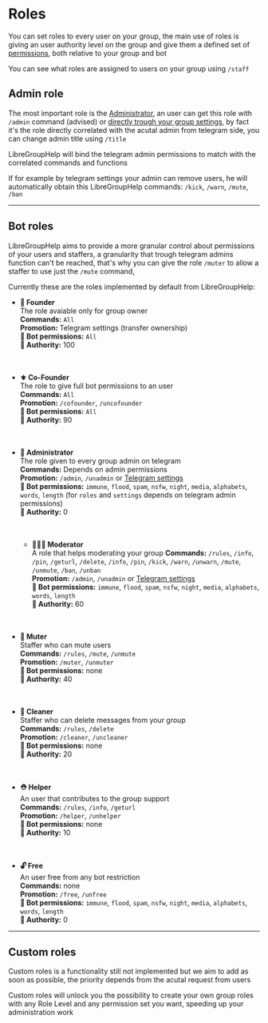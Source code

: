 # Roles

You can set roles to every user on your group, the main use of roles is giving an user authority level on the group and give them a defined set of [permissions](perms.md), both relative to your group and bot

You can see what roles are assigned to users on your group using `/staff`

## Admin role

The most important role is the [Administrator](https://telegram.org/blog/supergroups), an user can get this role with `/admin` command (advised) or [directly trough your group settings](https://telegram.org/blog/admin-revolution#admin-rights), by fact it's the role directly correlated with the acutal admin from telegram side, you can change admin title using `/title`

LibreGroupHelp will bind the telegram admin permissions to match with the correlated commands and functions

If for example by telegram settings your admin can remove users, he will automatically obtain this LibreGroupHelp commands: `/kick`, `/warn`, `/mute`, `/ban`

---

## Bot roles

LibreGroupHelp aims to provide a more granular control about permissions of your users and staffers, a granularity that trough telegram admins function can't be reached, that's why you can give the role `/muter` to allow a staffer to use just the `/mute` command, 

Currently these are the roles implemented by default from LibreGroupHelp:

- **👑 Founder**    
  The role avaiable only for group owner    
  **Commands:** `All`   
  **Promotion:** Telegram settings (transfer ownership)     
  **🔏 Bot permissions:** `All`     
  **📗 Authority:** 100     
    <br/><br/>           

- **⚜️ Co-Founder**  
  The role to give full bot permissions to an user  
  **Commands:** `All`   
  **Promotion:** `/cofounder`, `/uncofounder`  
  **🔏 Bot permissions:** `All`     
  **📗 Authority:** 90  
    <br/><br/>    

- **👮 Administrator**  
  The role given to every group admin on telegram  
  **Commands:** Depends on admin permissions  
  **Promotion:** `/admin`, `/unadmin` or [Telegram settings](https://telegram.org/blog/admin-revolution#admin-rights)    
  **🔏 Bot permissions:** `immune`, `flood`, `spam`, `nsfw`, `night`, `media`, `alphabets`, `words`, `length` (for `roles` and `settings` depends on telegram admin permissions)    
  **📗 Authority:** 0       
  <br/><br/>

  - **👷🏻‍♂️ Moderator**  
  A role that helps moderating your group 
  **Commands:** `/rules`, `/info`, `/pin`, `/geturl`, `/delete`, `/info`, `/pin`, `/kick`, `/warn`, `/unwarn`, `/mute`, `/unmute`, `/ban`, `/unban`     
  **Promotion:** `/admin`, `/unadmin` or [Telegram settings](https://telegram.org/blog/admin-revolution#admin-rights)    
  **🔏 Bot permissions:** `immune`, `flood`, `spam`, `nsfw`, `night`, `media`, `alphabets`, `words`, `length`      
  **📗 Authority:** 60           
  <br/><br/>

- **🙊 Muter**  
  Staffer who can mute users  
  **Commands:** `/rules`, `/mute`, `/unmute`  
  **Promotion:** `/muter`, `/unmuter`  
  **🔏 Bot permissions:** none      
  **📗 Authority:** 40  
  <br/><br/>

- **🛃 Cleaner**  
  Staffer who can delete messages from your group   
  **Commands:** `/rules`, `/delete`     
  **Promotion:** `/cleaner`, `/uncleaner`  
  **🔏 Bot permissions:** none    
  **📗 Authority:** 20  
  <br/><br/>

- **⛑ Helper**  
  An user that contributes to the group support  
  **Commands:** `/rules`, `/info`, `/geturl`   
  **Promotion:** `/helper`, `/unhelper`     
  **🔏 Bot permissions:** none    
  **📗 Authority:** 10  
  <br/><br/>

- **🔓 Free**  
  An user free from any bot restriction  
  **Commands:** none    
  **Promotion:** `/free`, `/unfree`     
  **🔏 Bot permissions:** `immune`, `flood`, `spam`, `nsfw`, `night`, `media`, `alphabets`, `words`, `length`   
  **📗 Authority:** 0   


---

## Custom roles

Custom roles is a functionality still not implemented but we aim to add as soon as possible, the priority depends from the acutal request from users

Custom roles will unlock you the possibility to create your own group roles with any Role Level and any permission set you want, speeding up your administration work

</br>
